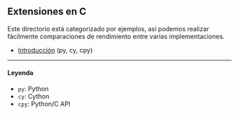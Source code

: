 ## Extensiones en C
Este directorio está categorizado por ejemplos, así podemos realizar fácilmente comparaciones de rendimiento entre varias implementaciones.

- [Introducción](https://github.com/mondeja/fullstack/tree/master/backend/src/022-extensiones_en_c/001-intro) (py, cy, cpy)

_______________________________

#### Leyenda
- `py`: Python
- `cy`: Cython
- `cpy`: Python/C API
